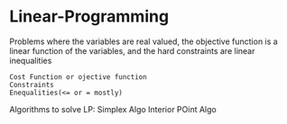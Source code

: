 # Linear-Programming
Problems where the variables are real valued, the objective function is a linear function of the variables, and the hard constraints are linear inequalities

    Cost Function or ojective function
    Constraints
    Enequalities(<= or = mostly)

Algorithms to solve LP:
  Simplex Algo
  Interior POint Algo
